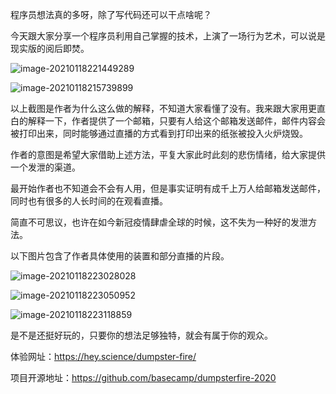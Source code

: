程序员想法真的多呀，除了写代码还可以干点啥呢？

今天跟大家分享一个程序员利用自己掌握的技术，上演了一场行为艺术，可以说是现实版的阅后即焚。

![image-20210118221449289](https://7465-test-3c9b5e-books-1301492295.tcb.qcloud.la/images/compress_image-20210118221449289.png)

![image-20210118215739899](https://7465-test-3c9b5e-books-1301492295.tcb.qcloud.la/images/compress_image-20210118215739899.png)

以上截图是作者为什么这么做的解释，不知道大家看懂了没有。我来跟大家用更直白的解释一下，作者提供了一个邮箱，只要有人给这个邮箱发送邮件，邮件内容会被打印出来，同时能够通过直播的方式看到打印出来的纸张被投入火炉烧毁。

作者的意图是希望大家借助上述方法，平复大家此时此刻的悲伤情绪，给大家提供一个发泄的渠道。

最开始作者也不知道会不会有人用，但是事实证明有成千上万人给邮箱发送邮件，同时也有很多的人长时间的在观看直播。

简直不可思议，也许在如今新冠疫情肆虐全球的时候，这不失为一种好的发泄方法。

以下图片包含了作者具体使用的装置和部分直播的片段。

![image-20210118223028028](https://7465-test-3c9b5e-books-1301492295.tcb.qcloud.la/images/compress_image-20210118223028028.png)

![image-20210118223050952](https://7465-test-3c9b5e-books-1301492295.tcb.qcloud.la/images/compress_image-20210118223050952.png)

![image-20210118223118859](https://7465-test-3c9b5e-books-1301492295.tcb.qcloud.la/images/compress_image-20210118223118859.png)

是不是还挺好玩的，只要你的想法足够独特，就会有属于你的观众。

体验网址：https://hey.science/dumpster-fire/

项目开源地址：https://github.com/basecamp/dumpsterfire-2020